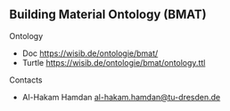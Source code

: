 ## Building Material Ontology (BMAT)

Ontology

* Doc      https://wisib.de/ontologie/bmat/
* Turtle   https://wisib.de/ontologie/bmat/ontology.ttl


Contacts

* Al-Hakam Hamdan <al-hakam.hamdan@tu-dresden.de>
